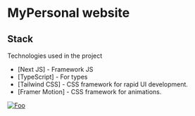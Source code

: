 # MyPersonal website 

## Stack

Technologies used in the project

- [Next JS] - Framework JS
- [TypeScript] - For types
- [Tailwind CSS] -  CSS framework for rapid UI development.
- [Framer Motion] -  CSS framework for animations.

<a href="http://google.com.au/" rel="some text">![Foo](https://i.imgur.com/zpXNqWO.png)</a>
